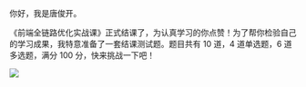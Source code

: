 你好，我是唐俊开。

《前端全链路优化实战课》正式结课了，为认真学习的你点赞！为了帮你检验自己的学习成果，我特意准备了一套结课测试题。题目共有 10 道，4 道单选题，6 道多选题，满分 100 分，快来挑战一下吧！

[![](https://static001.geekbang.org/resource/image/28/a4/28d1be62669b4f3cc01c36466bf811a4.png?wh=1142*201)](http://time.geekbang.org/quiz/intro?act_id=7983&exam_id=18091)